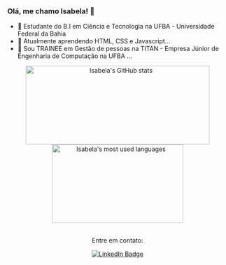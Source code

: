 ### Olá, me chamo Isabela! 👋

- 🔭 Estudante do B.I em Ciência e Tecnologia na UFBA - Universidade Federal da Bahia 
- 🌱 Atualmente aprendendo HTML, CSS e Javascript...
- 💬 Sou TRAINEE em Gestão de pessoas na TITAN - Empresa Júnior de Engenharia de Computação na UFBA ...
<div align="center">
  <a href="https://github.com/isacardosog">
    <img height="180em" width="420em" src="https://github-readme-stats.vercel.app/api?username=isacardosog&show_icons=true&theme=tokyonight" alt="Isabela's GitHub stats"/>
    <img height="180em" width="300em" src="https://github-readme-stats.vercel.app/api/top-langs/?username=isacardosog&layout=compact&langs_count=7&theme=tokyonight" alt="Isabela's most used languages"/>
  </a>
  <br/><br/>
  <p>Entre em contato:</p>
  <a href="https://www.linkedin.com/in/isabela-cardoso-320105332" target="_blank">
    <img src="https://img.shields.io/badge/LinkedIn-blue?style=for-the-badge&logo=linkedin&logoColor=white" alt="LinkedIn Badge"/>
  </a>
</div>



